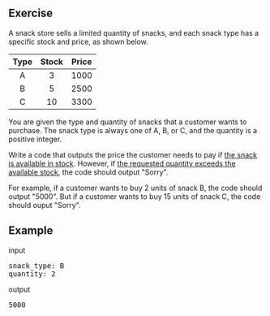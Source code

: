 ## Exercise

A snack store sells a limited quantity of snacks, and each snack type has a specific stock and price, as shown below.

| Type | Stock | Price |
| :---: | :---: | :---: |
| A | 3 | 1000 |
| B | 5 | 2500 |
| C | 10 | 3300 |

You are given the type and quantity of snacks that a customer wants to purchase. The snack type is always one of A, B, or C, and the quantity is a positive integer.

Write a code that outputs the price the customer needs to pay if <ins> the snack is available in stock</ins>. However, if <ins>the requested quantity exceeds the available stock</ins>, the code should output "Sorry".

For example, if a customer wants to buy 2 units of snack B, the code should output "5000". But if a customer wants to buy 15 units of snack C, the code should ouput "Sorry". 

## Example

input
<pre>
snack_type: B
quantity: 2
</pre>
output
<pre>
5000
</pre>
